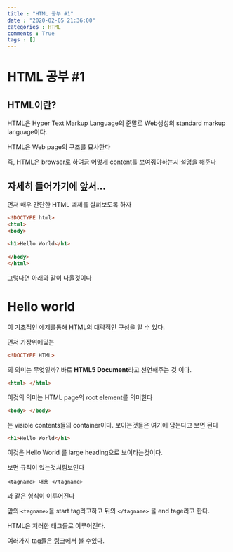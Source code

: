 ```yaml
---
title : "HTML 공부 #1"
date : "2020-02-05 21:36:00"
categories : HTML
comments : True
tags : []
---
```

# HTML 공부 #1

## HTML이란?
HTML은 Hyper Text Markup Language의 준말로 
Web생성의 standard markup language이다.

HTML은 Web page의 구조를 묘사한다

즉, HTML은 browser로 하여금 어떻게 content를 보여줘야하는지 설명을 해준다


## 자세히 들어가기에 앞서...

먼저 매우 간단한  HTML 예제를 살펴보도록 하자 
```HTML
<!DOCTYPE html>  
<html>  
<body>  
  
<h1>Hello World</h1>  
  
</body>  
</html>
```
 그렇다면 아래와 같이 나올것이다
# Hello world

이 기초적인 예제를통해 HTML의 대략적인 구성을 알 수 있다. 

먼저 가장위에있는
```HTML
<!DOCTYPE HTML>
```
의 의미는 무엇일까?
바로 **HTML5 Document**라고 선언해주는 것 이다.

```HTML
<html> </html>
```
이것의 의미는 HTML page의 root element를 의미한다 


```html
<body> </body>
```
는 visible contents들의 container이다. 
보이는것들은 여기에 담는다고 보면 된다

```html
<h1>Hello World</h1>
```
이것은 Hello World 를 large heading으로 보이라는것이다. 

보면 규칙이 있는것처럼보인다

````<tagname> 내용 </tagname> ````

과 같은 형식이 이루어진다

앞의 ```<tagname>```을 start tag라고하고
뒤의 ```</tagname>``` 을 end tage라고 한다.


HTML은 저러한 태그들로 이루어진다.

여러가지 tag들은
[링크](https://www.w3schools.com/tags/default.asp)에서 볼 수있다.

